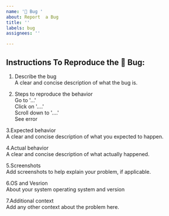 ```yaml
---
name: '🐛 Bug '
about: Report  a Bug 
title: ''
labels: bug
assignees: ''

---
```


## Instructions To Reproduce the 🐛 Bug:
1. Describe the bug <br>
    A clear and concise description of what the bug is.
    
2. Steps to reproduce the behavior<br>
      Go to '...'<br>
      Click on '....'<br>
      Scroll down to '....'<br>
      See error

3.Expected behavior<br>
       A clear and concise description of what you expected to happen.

4.Actual behavior<br>
       A clear and concise description of what actually happened.  
           
5.Screenshots<br>
       Add screenshots to help explain your problem, if applicable.
    
6.OS and Vesrion <br>
      About your system operating system and version
      
7.Additional context<br>
Add any other context about the problem here.
